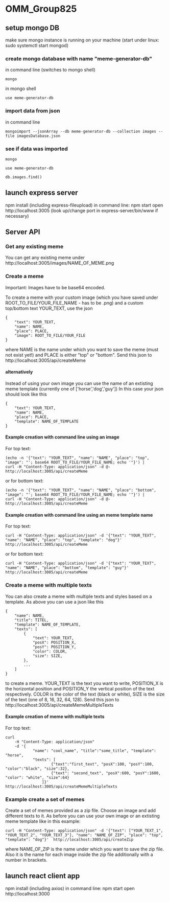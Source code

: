 # OMM_Group825

## setup mongo DB
make sure mongo instance is running on your machine (start under linux: sudo systemctl start mongod)
### create mongo database with name "meme-generator-db"
in command line (switches to mongo shell)
```
mongo
```
in mongo shell
```
use meme-generator-db
```

### import data from json
in command line
```
mongoimport --jsonArray --db meme-generator-db --collection images --file imagesDatabase.json
```
### see if data was imported
```
mongo
```
```
use meme-generator-db
```
```
db.images.find()
```


## launch express server
npm install (including express-fileupload)
in command line: npm start
open http://localhost:3005  (look up/change port in express-server/bin/www if necessary)

## Server API
### Get any existing meme
You can get any existing meme under http://localhost:3005/images/NAME_OF_MEME.png

### Create a meme
Important: Images have to be base64 encoded.

To create a meme with your custom image (which you have saved under ROOT_TO_FILE/YOUR_FILE_NAME - has to be .png) and a custom top/bottom text YOUR_TEXT, use the json
```
{
    "text": YOUR_TEXT,
    "name": NAME,
    "place": PLACE,
    "image": ROOT_TO_FILE/YOUR_FILE
}
```
where NAME is the name under which you want to save the meme (must not exist yet!) and PLACE is either "top" or "bottom".
Send this json to http://localhost:3005/api/createMeme

#### alternatively
Instead of using your own image you can use the name of an extisting meme template (currently one of ['horse','dog','guy'])
In this case your json should look like this
```
{
    "text": YOUR_TEXT,
    "name": NAME,
    "place": PLACE,
    "template": NAME_OF_TEMPLATE
}
```

#### Example creation with command line using an image
For top text:
```
(echo -n '{"text": "YOUR_TEXT", "name": "NAME", "place": "top", "image": "'; base64 ROOT_TO_FILE/YOUR_FILE_NAME; echo '"}') |
curl -H "Content-Type: application/json" -d @-  http://localhost:3005/api/createMeme
```
or for bottom text:
```
(echo -n '{"text": "YOUR_TEXT", "name": "NAME", "place": "bottom", "image": "'; base64 ROOT_TO_FILE/YOUR_FILE_NAME; echo '"}') |
curl -H "Content-Type: application/json" -d @-  http://localhost:3005/api/createMeme
```

#### Example creation with command line using an meme template name
For top text:
```
curl -H "Content-Type: application/json" -d '{"text": "YOUR_TEXT", "name": "NAME", "place": "top", "template": "dog"}'  http://localhost:3005/api/createMeme
```
or for bottom text:
```
curl -H "Content-Type: application/json" -d '{"text": "YOUR_TEXT", "name": "NAME", "place": "bottom", "template": "guy"}'  http://localhost:3005/api/createMeme
```

### Create a meme with multiple texts
You can also create a meme with multiple texts and styles based on a template. As above you can use a json like this
```
{
    "name": NAME,
    "title": TITEL,
    "template": NAME_OF_TEMPLATE,
    "texts": [
        {
            "text": YOUR_TEXT,    
            "posX": POSITION_X,
            "posY": POSITION_Y,  
            "color": COLOR,
            "size": SIZE,
        },
        ...
    ]
}
```
to create a meme. YOUR_TEXT is the text you want to write, POSITION_X is the horizontal position and POSITION_Y the vertical position of the text respectively. COLOR is the color of the text (black or white), SIZE is the size of the text (one of 8, 16, 32, 64, 128).
Send this json to http://localhost:3005/api/createMemeMultipleTexts

#### Example creation of meme with multiple texts
For top text:
```
curl    
    -H "Content-Type: application/json" 
    -d '{
            "name": "cool_name", "title":"some_title", "template": "horse", 
            "texts": [
                    {"text":"first_text", "posX":100, "posY":100, "color":"black", "size":32},
                    {"text": "second_text", "posX":600, "posY":1600, "color": "white", "size":64}
                ]}'  
http://localhost:3005/api/createMemeMultipleTexts
```

### Example create a set of memes
Create a set of memes provided as a zip file. Choose an image and add different texts to it. As before you can use your own image or an extisting meme template like in this example:
```
curl -H "Content-Type: application/json" -d '{"text": ["YOUR_TEXT_1", "YOUR_TEXT_2", "YOUR_TEXT_3"], "name": "NAME_OF_ZIP", "place": "top", "template": "dog"}'  http://localhost:3005/api/createZip
```
where NAME_OF_ZIP is the name under which you want to save the zip file. Also it is the name for each image inside the zip file additionally with a number in brackets.

## launch react client app
npm install (including axios)
in command line: npm start
open http://localhost:3000